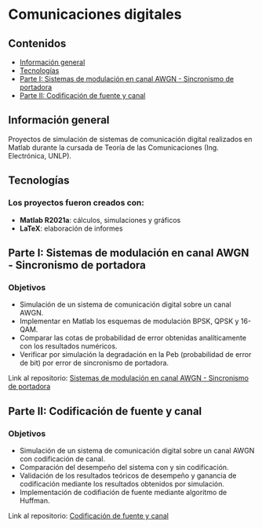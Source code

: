 # Comunicaciones digitales

## Contenidos
* [Información general](#informacion-general)
* [Tecnologías](#tecnologías)
* [Parte I: Sistemas de modulación en canal AWGN - Sincronismo de portadora](#parte-i-sistemas-de-modulación-en-canal-awgn---sincronismo-de-portadora)
* [Parte II: Codificación de fuente y canal](#parte-ii-codificación-de-fuente-y-canal)

## Información general
Proyectos de simulación de sistemas de comunicación digital realizados en Matlab durante la cursada de Teoría de las Comunicaciones (Ing. Electrónica, UNLP).

## Tecnologías
### Los proyectos fueron creados con:
* **Matlab R2021a**: cálculos, simulaciones y gráficos
* **LaTeX**: elaboración de informes

## Parte I: Sistemas de modulación en canal AWGN - Sincronismo de portadora
### Objetivos
* Simulación de un sistema de comunicación digital sobre un canal AWGN.
* Implementar en Matlab los esquemas de modulación BPSK, QPSK y 16-QAM.
* Comparar las cotas de probabilidad de error obtenidas analíticamente con los resultados numéricos.
* Verificar por simulación la degradación en la Peb (probabilidad de error de bit) por error de sincronismo de portadora.

Link al repositorio: [Sistemas de modulación en canal AWGN - Sincronismo de portadora](https://github.com/ivan-svetlich/digital-communications/tree/main/modulation-and-synchronization)

## Parte II: Codificación de fuente y canal
### Objetivos
* Simulación de un sistema de comunicación digital sobre un canal AWGN con codificación de
canal.
* Comparación del desempeño del sistema con y sin codificación.
* Validación de los resultados teóricos de desempeño y ganancia de codificación mediante los
resultados obtenidos por simulación.
* Implementación de codifiación de fuente mediante algoritmo de Huffman.

Link al repositorio: [Codificación de fuente y canal](https://github.com/ivan-svetlich/digital-communications/tree/main/source-and-channel-encoding)
